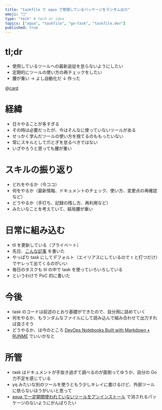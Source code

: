 ```yaml
---
title: "taskfile で aqua で管理しているパッケージをランダム出力"
emoji: "🔀"
type: "tech" # tech or idea
topics: ["aqua", "taskfile", "go-task", "taskfile.dev"]
published: true
---
```


# tl;dr

- 使用しているツールへの最新追従を怠らないようにしたい
- 定期的にツールの使い方の再チェックをしたい
- 腰が重い → よし自動化だ ↓ 作った

@[card](https://github.com/officel/config_aqua/pull/106)

# 経緯

- 日々やることが多すぎる
- その時は必要だったが、今はそんなに使っていないツールがある
- せっかく学んだツールの使い方を捨てるのももったいない
- 常にスキルとして爪とぎを怠るべきではない
- いざやろうと思っても腰が重い

# スキルの振り返り

- どれをやるか（今ココ）
- 何をやるか（最新情報、ドキュメントのチェック、使い方、変更点の再確認など）
- どうやるか（手打ち、記録の残し方、再利用など）
- みたいなことを考えていて、結局腰が重い

# 日常に組み込む

- til を更新している（プライベート）
- 先日、[こんな記事](https://zenn.dev/raki/articles/2025-07-13_vscode_keybindings_cleanup) を書いた
- やっぱり task にしてデフォルト（エイリアスにしているので `t` と打つだけ）でヤレって出てくるのがいい
- 毎日のタスクも til の中で task を使っていろいろしている
- というわけで PoC 的に書いた

# 今後

- task のコードは前述のとおり基礎ができたので、自分用に詰めていく
- 何をやるか、もランダムなファイルにして読み込んで組み合わせて出力すれば良さそう
- どうやるか、は今のところ [DevOps Notebooks Built with Markdown • RUNME](https://runme.dev/) でいいかなと

# 所管

- task はドキュメントが手抜き過ぎて調べるのが面倒ってゆうか、自分の Go 力不足を感じている
- yq みたいな別のツールを使うともう少しキレイに書けるけど、外部ツールに依らないほうがいいと思って
- [aqua で一定期間使われていないツールをアンインストール](https://zenn.dev/shunsuke_suzuki/articles/aqua-vacuum-unused-package) で消されるパッケージのないようにがんばりたい
